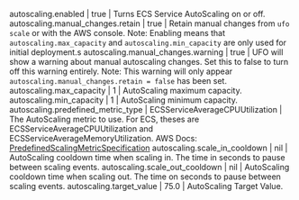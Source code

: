 autoscaling.enabled | true | Turns ECS Service AutoScaling on or off.
autoscaling.manual_changes.retain | true | Retain manual changes from `ufo scale` or with the AWS console. Note: Enabling means that `autoscaling.max_capacity` and `autoscaling.min_capacity` are only used for initial deployment.s
autoscaling.manual_changes.warning | true | UFO will show a warning about manual autoscaling changes. Set this to false to turn off this warning entirely.  Note: This warning will only appear `autoscaling.manual_changes.retain = false` has been set.
autoscaling.max_capacity | 1 | AutoScaling maximum capacity.
autoscaling.min_capacity | 1 | AutoScaling minimum capacity.
autoscaling.predefined_metric_type | ECSServiceAverageCPUUtilization | The AutoScaling metric to use. For ECS, theses are ECSServiceAverageCPUUtilization and ECSServiceAverageMemoryUtilization. AWS Docs: [PredefinedScalingMetricSpecification](https://docs.aws.amazon.com/AWSCloudFormation/latest/UserGuide/aws-properties-autoscalingplans-scalingplan-predefinedscalingmetricspecification.html)
autoscaling.scale_in_cooldown | nil | AutoScaling cooldown time when scaling in. The time in seconds to pause between scaling events.
autoscaling.scale_out_cooldown | nil | AutoScaling cooldown time when scaling out. The time on seconds to pause between scaling events.
autoscaling.target_value | 75.0 | AutoScaling Target Value.
